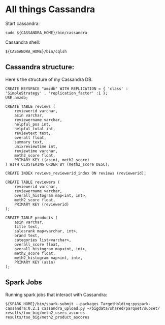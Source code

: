 # All things Cassandra

Start cassandra:
```
sudo ${CASSANDRA_HOME}/bin/cassandra
```

Cassandra shell:
```
${CASSANDRA_HOME}/bin/cqlsh
```

## Cassandra structure:
Here's the structure of my Cassandra DB.

```
CREATE KEYSPACE "amzdb" WITH REPLICATION = { 'class' : 'SimpleStrategy' , 'replication_factor' :1 };
USE amzdb;

CREATE TABLE reviews (
    reviewerid varchar,
    asin varchar,
    reviewername varchar,
    helpful_pos int,
    helpful_total int,
    reviewtext text,
    overall float,
    summary text,
    unixreviewtime int,
    reviewtime varchar,
    meth2_score float,
    PRIMARY KEY ((asin), meth2_score)
) WITH CLUSTERING ORDER BY (meth2_score DESC);

CREATE INDEX reviews_reviewerid_index ON reviews (reviewerid);

CREATE TABLE reviewers (
    reviewerid varchar,
    reviewername varchar,
    overall_histogram map<int, int>,
    meth2_score float,
    PRIMARY KEY (reviewerid)
);

CREATE TABLE products (
    asin varchar,
    title text,
    salesrank map<varchar, int>,
    brand text,
    categories list<varchar>,
    overall_score float,
    overall_histogram map<int, int>,
    meth2_score float,
    meth2_histogram map<int, int>,
    PRIMARY KEY (asin)
);

```

## Spark Jobs

Running spark jobs that interact with Cassandra:
```
${SPARK_HOME}/bin/spark-submit --packages TargetHolding:pyspark-cassandra:0.2.1 cassandra_upload.py ~/bigdata/shared/parquet/subset/ results/too_big/meth2_users_ascores results/too_big/meth2_product_ascores
```